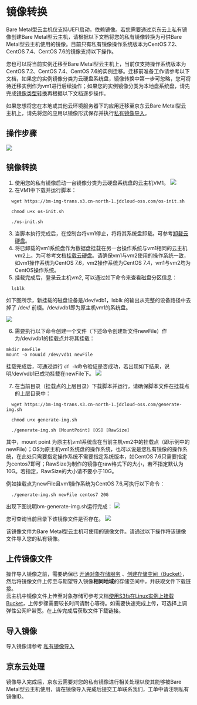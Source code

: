 # 镜像转换
Bare Metal型云主机仅支持UEFI启动，依赖镜像。若您需要通过京东云上私有镜像创建Bare Metal型云主机，请根据以下文档将您的私有镜像转换为可供Bare Metal型云主机使用的镜像。目前只有私有镜像操作系统版本为CentOS 7.2、CentOS 7.4、CentOS 7.6的镜像支持以下操作。

您也可以将当前实例迁移至Bare Metal型云主机上，当前仅支持操作系统版本为CentOS 7.2、CentOS 7.4、CentOS 7.6的实例迁移。迁移前准备工作请参考以下文档，如果您的实例镜像分类为云硬盘系统盘，镜像转换中第一步可忽略，您可将待迁移实例作为vm1进行后续操作；如果您的实例镜像分类为本地盘系统盘，请先完成[镜像类型转换](../Image/Convert-Image.md)再根据以下文档逐步操作。

如果您想将您在本地或其他云环境服务器下的应用迁移至京东云Bare Metal型云主机上，请先将您的应用以镜像形式保存并执行[私有镜像导入](../Image/Import-Private-Image.md)。

## 操作步骤
![](../../../../../image/vm/BM-Image-Transfer.png)

## 镜像转换
1. 使用您的私有镜像启动一台镜像分类为云硬盘系统盘的云主机VM1。
![](../../../../../image/vm/ImgTranfer1.png)
2. 在VM1中下载并运行脚本：
```
  wget https://bm-img-trans.s3.cn-north-1.jdcloud-oss.com/os-init.sh
   
  chmod u+x os-init.sh
   
  ./os-init.sh
```
3. 当脚本执行完成后，在控制台将vm1停止，将将其系统盘卸载。可参考[卸载云硬盘](../../../Cloud-Disk-Service/Getting-Started/Cloud-Disk/Detach-Cloud-Disk.md)。
4. 将已卸载的vm1系统盘作为数据盘挂载在另一台操作系统与vm1相同的云主机vm2上。为可参考文档[挂载云硬盘](../../../Cloud-Disk-Service/Getting-Started/Cloud-Disk/Attach-Cloud-Disk.md)。请确保vm1与vm2使用的操作系统一致，如vm1操作系统为CentOS 7.6，vm2操作系统为CentOS 7.4，vm1与vm2均为CentOS操作系统。
5. 挂载完成后，登录云主机vm2, 可以通过如下命令来查看磁盘分区信息：
```
  lsblk
```
 如下图所示，新挂载的磁盘设备是/dev/vdb1，lsblk 的输出从完整的设备路径中去掉了 /dev/ 前缀。/dev/vdb1即为原主机vm1的系统盘。
 
 ![](../../../../../image/vm/ImgTranfer3.png)

6. 需要执行以下命令创建一个文件（下述命令创建新文件newFile）作为/dev/vdb1的挂载点并将其挂载：
```
mkdir newFile
mount -o nouuid /dev/vdb1 newFile
```
挂载完成后，可通过运行 `df -h`命令验证是否成功，若出现如下结果，说明/dev/vdb1已成功挂载在newFile下。
![](../../../../../image/vm/ImgTranfer4.png)

7. 在当前目录（挂载点的上层目录）下载脚本并运行，请确保脚本文件在挂载点的上层目录中：
```
  wget https://bm-img-trans.s3.cn-north-1.jdcloud-oss.com/generate-img.sh
   
  chmod u+x generate-img.sh
   
  ./generate-img.sh [MountPoint] [OS] [RawSize]
```
其中，mount point 为原主机vm1系统盘在当前主机vm2中的挂载点（即示例中的newFile）；OS为原主机vm1系统盘的操作系统，也可以说是您私有镜像的操作系统，在此处只需要指定操作系统不需要指定系统版本，如CentOS 7.6只需要指定为centos7即可；RawSize为制作的镜像在raw格式下的大小，若不指定默认为10G。若指定，RawSize的大小请不要小于10G。

例如挂载点为newFile且vm1操作系统为CentOS 7.6,可执行以下命令：
```
  ./generate-img.sh newFile centos7 20G
```
出现下图说明bm-generate-img.sh运行完成：
![](../../../../../image/vm/ImgTranfer5.png)

您可查询当前目录下该镜像文件是否存在。
![](../../../../../image/vm/ImgTranfer6.png)

该镜像文件为Bare Metal型云主机可使用的镜像文件。请通过以下操作将该镜像文件导入您的私有镜像。

## 上传镜像文件
操作导入镜像之前，需要确保已 [开通对象存储服务](https://docs.jdcloud.com/cn/object-storage-service/sign-up-service-2) 、[创建存储空间（Bucket）](https://docs.jdcloud.com/cn/object-storage-service/create-bucket-2)，然后将镜像文件上传至与期望导入镜像**相同地域**的存储空间中，并获取文件下载链接。<br>
云主机中镜像文件上传至对象存储可参考文档[使用S3fs在Linux实例上挂载Bucket](https://docs.jdcloud.com/cn/object-storage-service/s3fs)，上传步骤需要较长时间请耐心等待。如需要快速完成上传，可选择上调弹性公网IP带宽。在上传完成后获取文件下载链接。

## 导入镜像
导入镜像请参考 [私有镜像导入](../Image/Import-Private-Image.md#importIMG)

## 京东云处理
镜像导入完成后，京东云需要对您的私有镜像进行相关处理以使其能够被Bare Metal型云主机使用，请在镜像导入完成后提交工单联系我们，工单中请注明私有镜像ID。

